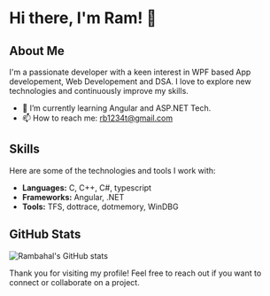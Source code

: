# Hi there, I'm Ram! 👋

## About Me

I'm a passionate developer with a keen interest in WPF based App developement, Web Developement and DSA. I love to explore new technologies and continuously improve my skills.

- 🌱 I’m currently learning Angular and ASP.NET Tech.
- 📫 How to reach me: rb1234t@gmail.com

## Skills

Here are some of the technologies and tools I work with:

- **Languages:** C, C++, C#, typescript
- **Frameworks:** Angular, .NET
- **Tools:** TFS, dottrace, dotmemory, WinDBG


## GitHub Stats

![Rambahal's GitHub stats](https://github-readme-stats.vercel.app/api?username=Rambahal&show_icons=true&theme=radical)

Thank you for visiting my profile! Feel free to reach out if you want to connect or collaborate on a project.
